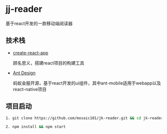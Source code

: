 # jj-reader
基于react开发的一款移动端阅读器 

## 技术栈

- [create-react-app](https://github.com/facebookincubator/create-react-app)

    顾名思义，搭建react项目的构建工具
- [Ant Design](https://github.com/ant-design/ant-design/blob/master/README-zh_CN.md)

    蚂蚁金服开源，基于react开发的ui组件，其中ant-mobile适用于webapp以及react-native项目


## 项目启动
```bash
1. git clone https://github.com/mosaic101/jk-reader.git && cd jk-reader

2. npm install && npm start
```
